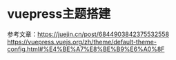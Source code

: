 # vuepress主题搭建

参考文章：https://juejin.cn/post/6844903842375532558
https://vuepress.vuejs.org/zh/theme/default-theme-config.html#%E4%BE%A7%E8%BE%B9%E6%A0%8F

